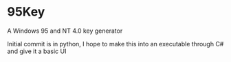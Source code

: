 # 95Key
A Windows 95 and NT 4.0 key generator

Initial commit is in python, I hope to make this into an executable through C# and give it a basic UI
